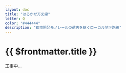 ```yaml
---
layout: doc
title: "はるかぜ万丈線"
letter: Q
color: "#444444"
description: "都市開発モノレールの遺志を継ぐローカル地下路線"
---
```


# {{ $frontmatter.title }}
工事中...